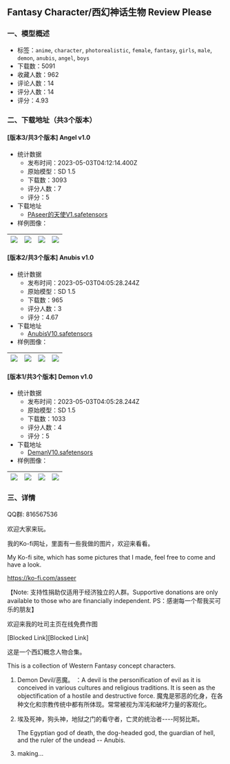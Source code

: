 ## Fantasy Character/西幻神话生物 Review Please
### 一、模型概述

- 标签：`anime`, `character`, `photorealistic`, `female`, `fantasy`, `girls`, `male`, `demon`, `anubis`, `angel`, `boys`
- 下载数：5091
- 收藏人数：962
- 评论人数：14
- 评分人数：14
- 评分：4.93

### 二、下载地址（共3个版本）

#### [版本3/共3个版本] Angel v1.0

- 统计数据
  - 发布时间：2023-05-03T04:12:14.400Z
  - 原始模型：SD 1.5
  - 下载数：3093
  - 评分人数：7
  - 评分：5
- 下载地址
  - [PAseer的天使V1.safetensors](https://civitai.com/api/download/models/61099)
- 样例图像：

| <img src="https://image.civitai.com/xG1nkqKTMzGDvpLrqFT7WA/398ff6ba-65a6-453e-9f0c-59afb060bd04/width=450/669667.jpeg" /> | <img src="https://image.civitai.com/xG1nkqKTMzGDvpLrqFT7WA/20c793ff-a7ec-4c65-b67e-ad740b005243/width=450/669635.jpeg" /> | <img src="https://image.civitai.com/xG1nkqKTMzGDvpLrqFT7WA/1daac4d6-d6f8-4094-8c9a-9f39a9a8ed7f/width=450/669636.jpeg" /> | <img src="https://image.civitai.com/xG1nkqKTMzGDvpLrqFT7WA/20bbc61a-19b3-46f7-85d4-ed55d99198d8/width=450/669637.jpeg" /> |
| ---- | ---- | ---- | ---- |

#### [版本2/共3个版本] Anubis v1.0

- 统计数据
  - 发布时间：2023-05-03T04:05:28.244Z
  - 原始模型：SD 1.5
  - 下载数：965
  - 评分人数：3
  - 评分：4.67
- 下载地址
  - [AnubisV10.safetensors](https://civitai.com/api/download/models/53487)
- 样例图像：

| <img src="https://image.civitai.com/xG1nkqKTMzGDvpLrqFT7WA/4fa9d9ca-97e4-41c4-1a05-7fe869226800/width=450/578330.jpeg" /> | <img src="https://image.civitai.com/xG1nkqKTMzGDvpLrqFT7WA/9f6f72ad-134c-4c1d-f03c-9c568ce53c00/width=450/578269.jpeg" /> | <img src="https://image.civitai.com/xG1nkqKTMzGDvpLrqFT7WA/cfd73afd-d179-4c37-3d8c-c42b14056900/width=450/578331.jpeg" /> | <img src="https://image.civitai.com/xG1nkqKTMzGDvpLrqFT7WA/7e161d6d-c67a-4b14-b3fd-716c98f5e300/width=450/578267.jpeg" /> |
| ---- | ---- | ---- | ---- |

#### [版本1/共3个版本] Demon v1.0

- 统计数据
  - 发布时间：2023-05-03T04:05:28.244Z
  - 原始模型：SD 1.5
  - 下载数：1033
  - 评分人数：4
  - 评分：5
- 下载地址
  - [DemanV10.safetensors](https://civitai.com/api/download/models/50927)
- 样例图像：

| <img src="https://image.civitai.com/xG1nkqKTMzGDvpLrqFT7WA/0333ba3b-05e3-4995-8d5b-53df8f9f8c00/width=450/548416.jpeg" /> | <img src="https://image.civitai.com/xG1nkqKTMzGDvpLrqFT7WA/e7c48fe9-441a-46cb-7ef1-d0d0467ff100/width=450/548414.jpeg" /> | <img src="https://image.civitai.com/xG1nkqKTMzGDvpLrqFT7WA/ae126813-8727-42c2-e18b-fa99b9ca2000/width=450/548419.jpeg" /> | <img src="https://image.civitai.com/xG1nkqKTMzGDvpLrqFT7WA/6916945b-37ef-43a5-1b85-b8f7b66bcf00/width=450/548417.jpeg" /> |
| ---- | ---- | ---- | ---- |


### 三、详情
<p>QQ群: 816567536</p><p>欢迎大家来玩。</p><p></p><p>我的Ko-fi网址，里面有一些我做的图片，欢迎来看看。</p><p>My Ko-fi site, which has some pictures that I made, feel free to come and have a look.</p><p><a target="_blank" rel="ugc" href="https://ko-fi.com/asseer">https://ko-fi.com/asseer</a></p><p>【Note: 支持性捐助仅适用于经济独立的人群。Supportive donations are only available to those who are financially independent. PS：感谢每一个帮我买可乐的朋友】</p><p>欢迎来我的吐司主页在线免费作图</p><p><span>[Blocked Link]</span><span>[Blocked Link]</span></p><p></p><p>这是一个西幻概念人物合集。</p><p>This is a collection of Western Fantasy concept characters.</p><p></p><ol><li><p>Demon Devil/恶魔。 ：A devil is the personification of evil as it is conceived in various cultures and religious traditions. It is seen as the objectification of a hostile and destructive force. 魔鬼是邪恶的化身，在各种文化和宗教传统中都有所体现。常常被视为浑沌和破坏力量的客观化。</p></li><li><p>埃及死神，狗头神，地狱之门的看守者，亡灵的统治者----阿努比斯。</p><p>The Egyptian god of death, the dog-headed god, the guardian of hell, and the ruler of the undead -- Anubis.</p></li><li><p>making...</p></li></ol>